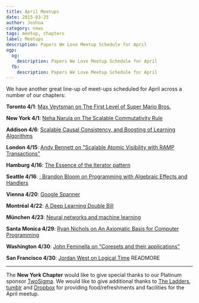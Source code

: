```yaml
---
title: April Meetups
date: 2015-03-25
author: Joshua
category: news
tags: meetup, chapters
label: Meetups
description: Papers We Love Meetup Schedule for April
ogp:
  og:
    description: Papers We Love Meetup Schedule for April
  fb:
    description: Papers We Love Meetup Schedule for April
---
```


We have another great line-up of meet-ups scheduled for April across a number of our chapters:

**Toronto 4/1**: [Max Veytsman on The First Level of Super Mario Bros.](http://www.meetup.com/Papers-We-Love-Toronto/events/221232820/)

**New York 4/1**: [Neha Narula on The Scalable Commutativity Rule](http://www.meetup.com/papers-we-love/events/221194444/)

**Addison 4/6**: [Scalable Causal Consistency, and Boosting of Learning Algorithms](http://www.meetup.com/Papers-We-Love-Dallas/events/221461827/)

**London 4/15**: [Andy Bennett on "Scalable Atomic Visibility with RAMP Transactions"](http://www.meetup.com/Papers-We-Love-London/events/221535320/)

**Hamburg 4/16**: [The Essence of the Iterator pattern](http://www.meetup.com/Papers-We-Love-Hamburg/events/220890204/)

**Seattle 4/16**: [: Brandon Bloom on Programming with Algebraic Effects and Handlers](http://www.meetup.com/Papers-We-Love-Seattle/events/221174354/)

**Vienna 4/20**: [Google Spanner](http://www.meetup.com/Papers-We-Love-Vienna/events/221356300/)

**Montréal 4/22**: [A Deep Learning Double Bill](http://www.meetup.com/Papers-We-Love-Montreal/events/221545922/)

**München 4/23**: [Neural networks and machine learning](http://www.meetup.com/Papers-We-Love-Munich/events/221497485/)

**Santa Monica 4/29**: [Ryan Nichols on An Axiomatic Basis for Computer Programming](http://www.meetup.com/Papers-We-Love-LA/events/221989188/)

**Washington 4/30**: [John Feminella on "Coresets and their applications"](http://www.meetup.com/Papers-We-Love-DC/events/221811112/)

**San Francisco 4/30**: [Jordan West on Logical Time](http://www.meetup.com/papers-we-love-too/events/212148242/)
 READMORE

---

The **New York Chapter** would like to give special thanks to our Platinum sponsor [TwoSigma](https://www.twosigma.com). We would like to give additional thanks to [The Ladders](http://dev.theladders.com), [tumblr](http://engineering.tumblr.com) and [Dropbox](http://dropbox.com) for providing food/refreshments and facilities for the April meetup.
